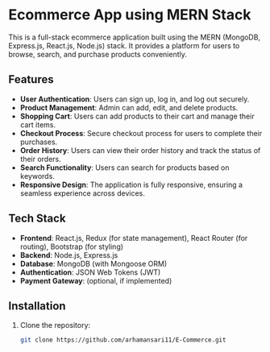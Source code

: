 # Ecommerce App using MERN Stack

This is a full-stack ecommerce application built using the MERN (MongoDB, Express.js, React.js, Node.js) stack. It provides a platform for users to browse, search, and purchase products conveniently.

## Features

- **User Authentication**: Users can sign up, log in, and log out securely.
- **Product Management**: Admin can add, edit, and delete products.
- **Shopping Cart**: Users can add products to their cart and manage their cart items.
- **Checkout Process**: Secure checkout process for users to complete their purchases.
- **Order History**: Users can view their order history and track the status of their orders.
- **Search Functionality**: Users can search for products based on keywords.
- **Responsive Design**: The application is fully responsive, ensuring a seamless experience across devices.

## Tech Stack

- **Frontend**: React.js, Redux (for state management), React Router (for routing), Bootstrap (for styling)
- **Backend**: Node.js, Express.js
- **Database**: MongoDB (with Mongoose ORM)
- **Authentication**: JSON Web Tokens (JWT)
- **Payment Gateway**: (optional, if implemented)

## Installation

1. Clone the repository:

   ```bash
   git clone https://github.com/arhamansari11/E-Commerce.git
